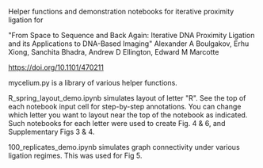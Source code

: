 Helper functions and demonstration notebooks for iterative proximity ligation for

"From Space to Sequence and Back Again: Iterative DNA Proximity Ligation and its Applications to DNA-Based Imaging"
Alexander A Boulgakov, Erhu Xiong, Sanchita Bhadra, Andrew D Ellington, Edward M Marcotte

https://doi.org/10.1101/470211


mycelium.py is a library of various helper functions.


R_spring_layout_demo.ipynb simulates layout of letter "R". See the top of each notebook input cell for step-by-step annotations. You can change which letter you want to layout near the top of the notebook as indicated. Such notebooks for each letter were used to create Fig. 4 & 6, and Supplementary Figs 3 & 4.

100_replicates_demo.ipynb simulates graph connectivity under various ligation regimes. This was used for Fig 5.
